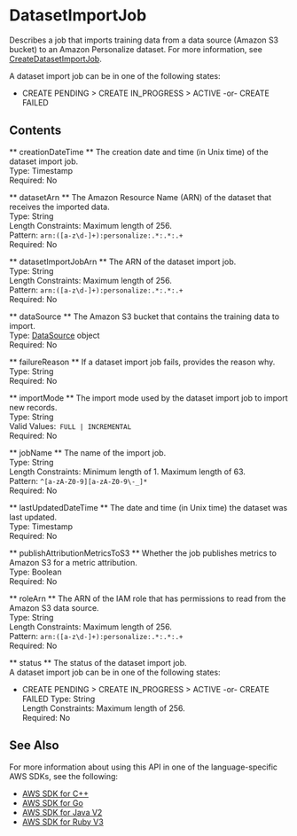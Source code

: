 # DatasetImportJob<a name="API_DatasetImportJob"></a>

Describes a job that imports training data from a data source \(Amazon S3 bucket\) to an Amazon Personalize dataset\. For more information, see [CreateDatasetImportJob](https://docs.aws.amazon.com/personalize/latest/dg/API_CreateDatasetImportJob.html)\.

A dataset import job can be in one of the following states:
+ CREATE PENDING > CREATE IN\_PROGRESS > ACTIVE \-or\- CREATE FAILED

## Contents<a name="API_DatasetImportJob_Contents"></a>

 ** creationDateTime **   <a name="personalize-Type-DatasetImportJob-creationDateTime"></a>
The creation date and time \(in Unix time\) of the dataset import job\.  
Type: Timestamp  
Required: No

 ** datasetArn **   <a name="personalize-Type-DatasetImportJob-datasetArn"></a>
The Amazon Resource Name \(ARN\) of the dataset that receives the imported data\.  
Type: String  
Length Constraints: Maximum length of 256\.  
Pattern: `arn:([a-z\d-]+):personalize:.*:.*:.+`   
Required: No

 ** datasetImportJobArn **   <a name="personalize-Type-DatasetImportJob-datasetImportJobArn"></a>
The ARN of the dataset import job\.  
Type: String  
Length Constraints: Maximum length of 256\.  
Pattern: `arn:([a-z\d-]+):personalize:.*:.*:.+`   
Required: No

 ** dataSource **   <a name="personalize-Type-DatasetImportJob-dataSource"></a>
The Amazon S3 bucket that contains the training data to import\.  
Type: [DataSource](API_DataSource.md) object  
Required: No

 ** failureReason **   <a name="personalize-Type-DatasetImportJob-failureReason"></a>
If a dataset import job fails, provides the reason why\.  
Type: String  
Required: No

 ** importMode **   <a name="personalize-Type-DatasetImportJob-importMode"></a>
The import mode used by the dataset import job to import new records\.  
Type: String  
Valid Values:` FULL | INCREMENTAL`   
Required: No

 ** jobName **   <a name="personalize-Type-DatasetImportJob-jobName"></a>
The name of the import job\.  
Type: String  
Length Constraints: Minimum length of 1\. Maximum length of 63\.  
Pattern: `^[a-zA-Z0-9][a-zA-Z0-9\-_]*`   
Required: No

 ** lastUpdatedDateTime **   <a name="personalize-Type-DatasetImportJob-lastUpdatedDateTime"></a>
The date and time \(in Unix time\) the dataset was last updated\.  
Type: Timestamp  
Required: No

 ** publishAttributionMetricsToS3 **   <a name="personalize-Type-DatasetImportJob-publishAttributionMetricsToS3"></a>
Whether the job publishes metrics to Amazon S3 for a metric attribution\.  
Type: Boolean  
Required: No

 ** roleArn **   <a name="personalize-Type-DatasetImportJob-roleArn"></a>
The ARN of the IAM role that has permissions to read from the Amazon S3 data source\.  
Type: String  
Length Constraints: Maximum length of 256\.  
Pattern: `arn:([a-z\d-]+):personalize:.*:.*:.+`   
Required: No

 ** status **   <a name="personalize-Type-DatasetImportJob-status"></a>
The status of the dataset import job\.  
A dataset import job can be in one of the following states:  
+ CREATE PENDING > CREATE IN\_PROGRESS > ACTIVE \-or\- CREATE FAILED
Type: String  
Length Constraints: Maximum length of 256\.  
Required: No

## See Also<a name="API_DatasetImportJob_SeeAlso"></a>

For more information about using this API in one of the language\-specific AWS SDKs, see the following:
+  [AWS SDK for C\+\+](https://docs.aws.amazon.com/goto/SdkForCpp/personalize-2018-05-22/DatasetImportJob) 
+  [AWS SDK for Go](https://docs.aws.amazon.com/goto/SdkForGoV1/personalize-2018-05-22/DatasetImportJob) 
+  [AWS SDK for Java V2](https://docs.aws.amazon.com/goto/SdkForJavaV2/personalize-2018-05-22/DatasetImportJob) 
+  [AWS SDK for Ruby V3](https://docs.aws.amazon.com/goto/SdkForRubyV3/personalize-2018-05-22/DatasetImportJob) 